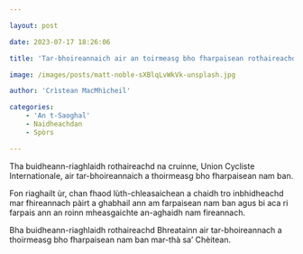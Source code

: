 ```yaml
---

layout: post

date: 2023-07-17 18:26:06

title: 'Tar-bhoireannaich air an toirmeasg bho fharpaisean rothaireachd nam ban'

image: /images/posts/matt-noble-sXBlqLvWkVk-unsplash.jpg

author: 'Crìstean MacMhìcheil'

categories:
    - 'An t-Saoghal'
    - Naidheachdan
    - Spòrs

---
```


Tha buidheann-riaghlaidh rothaireachd na cruinne, Union Cycliste Internationale, air tar-bhoireannaich a thoirmeasg bho fharpaisean nam ban.

Fon riaghailt ùr, chan fhaod lùth-chleasaichean a chaidh tro inbhidheachd mar fhireannach pàirt a ghabhail ann am farpaisean nam ban agus bi aca ri farpais ann an roinn mheasgaichte an-aghaidh nam fireannach.

Bha buidheann-riaghlaidh rothaireachd Bhreatainn air tar-bhoireannach a thoirmeasg bho fharpaisean nam ban mar-thà sa’ Chèitean.